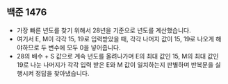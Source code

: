 ## 백준 1476
- 가장 빠른 년도를 찾기 위해서 28년을 기준으로 년도를 계산했습니다.
- 여기서 E, M이 각각 15, 19로 입력받았을 때, 각각 나머지 값이 15, 19로 나오게 해야하므로 두 변수에 모두 0을 넣어줍니다.
- 28의 배수 + S 값으로 계속 년도를 올려나가며 E의 최대 값인 15, M의 최대 값인 19로 나눈 나머지가 각각 입력 받은 E와 M 값이 일치하는지 판별하며 반복문을 실행시켜 정답을 찾아냈습니다.